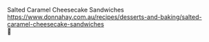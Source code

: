 Salted Caramel Cheesecake Sandwiches	https://www.donnahay.com.au/recipes/desserts-and-baking/salted-caramel-cheesecake-sandwiches	
਍